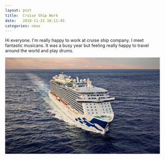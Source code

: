 ```yaml
---
layout: post
title:  Cruise Ship Work
date:   2018-11-21 16:11:45
categories: news
---
```

Hi everyone. I'm really happy to work at cruise ship company. I meet fantastic musicans. It was a busy year but feeling really happy to travel around the world and play drums.

<img class="photo" src="/image/princess-cruises-regal-princess-ship-gallery.jpg" />
